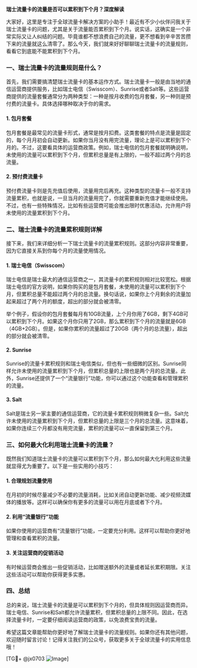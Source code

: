 **瑞士流量卡的流量是否可以累积到下个月？深度解读**

大家好，这里是专注于全球流量卡解决方案的小助手！最近有不少小伙伴问我关于瑞士流量卡的问题，尤其是关于流量能否累积到下个月。说实话，这确实是一个非常实际又让人纠结的问题。毕竟谁都不想浪费自己的流量，更不想看到辛辛苦苦攒下来的流量就这么清零了。那么今天，我们就来好好聊聊瑞士流量卡的流量规则，看看它到底能不能累积到下个月。

### 一、瑞士流量卡的流量规则是什么？

首先，我们需要搞清楚瑞士流量卡的基本运作方式。瑞士流量卡一般是由当地的通信运营商提供服务，比如瑞士电信（Swisscom）、Sunrise或者Salt等。这些运营商提供的流量套餐通常分为两种类型：一种是按月收费的包月套餐，另一种则是预付费的流量卡。具体选择哪种取决于你的需求。

#### 1. 包月套餐
包月套餐是最常见的流量卡形式，通常是按月扣费。这类套餐的特点是流量是固定的，每个月月初会自动更新。如果你当月没有用完流量，理论上是可以累积到下个月的。不过，这要看具体的运营商政策。例如，瑞士电信的包月套餐就明确说明，未使用的流量可以累积到下个月，但累积总量是有上限的，一般不超过两个月的总流量。

#### 2. 预付费流量卡
预付费流量卡则是先充值后使用，流量用完后再充。这种类型的流量卡一般不支持流量累积，也就是说，一旦当月的流量用完了，你就需要重新充值才能继续使用。不过，也有一些特殊情况，比如有些运营商可能会推出限时优惠活动，允许用户将未使用的流量累积到下个月。

### 二、瑞士流量卡的流量累积规则详解

接下来，我们来详细分析一下瑞士流量卡的流量累积规则。这部分内容非常重要，因为它直接关系到你每个月的流量使用情况。

#### 1. 瑞士电信（Swisscom）
瑞士电信是瑞士最大的通信运营商之一，其流量卡的累积规则相对比较宽松。根据瑞士电信的官方说明，如果你购买的是包月套餐，未使用的流量可以累积到下个月，但累积总量不能超过两个月的总流量。换句话说，如果你上个月剩余的流量加起来超过了两个月的额度，超出的部分就会被清零。

举个例子，假设你的包月套餐每月有10GB流量，上个月你用了6GB，剩下4GB可以累积到下个月。如果这个月你只用了2GB，那么累积到下个月的流量就是6GB（4GB+2GB）。但是，如果你累积的流量超过了20GB（两个月的总流量），超出的部分就会被清零。

#### 2. Sunrise
Sunrise的流量卡累积规则和瑞士电信类似，但也有一些细微的区别。Sunrise同样允许未使用的流量累积到下个月，但累积总量的上限也是两个月的总流量。此外，Sunrise还提供了一个“流量银行”功能，你可以通过这个功能查看和管理累积的流量。

#### 3. Salt
Salt是瑞士另一家主要的通信运营商，它的流量卡累积规则稍微复杂一些。Salt允许未使用的流量累积到下个月，但累积总量的上限是三个月的总流量。这意味着，如果你连续三个月都没有用完流量，累积的流量可以一直保留到第三个月。

### 三、如何最大化利用瑞士流量卡的流量？

既然我们知道瑞士流量卡的流量可以累积到下个月，那么如何最大化利用这些流量就显得尤为重要了。以下是一些实用的小技巧：

#### 1. 合理规划流量使用
在月初的时候尽量减少不必要的流量消耗，比如关闭自动更新功能、减少视频流媒体的播放等。这样可以确保你有更多的流量可以用在月底或者下个月。

#### 2. 利用“流量银行”功能
如果你使用的运营商有“流量银行”功能，一定要充分利用。这样可以帮助你更好地管理和查看累积的流量。

#### 3. 关注运营商的促销活动
有时候运营商会推出一些促销活动，比如赠送额外的流量或者延长累积期限。关注这些活动可以帮助你获得更多实惠。

### 四、总结

总的来说，瑞士流量卡的流量是可以累积到下个月的，但具体规则因运营商而异。瑞士电信、Sunrise和Salt都允许流量累积，但累积总量的上限不同。因此，在选择流量卡时，一定要仔细阅读运营商的政策，以免浪费宝贵的流量。

希望这篇文章能帮助你更好地了解瑞士流量卡的流量规则。如果你还有其他问题，欢迎随时留言讨论！记得关注我们的公众号，获取更多关于全球流量卡的实用信息哦！

[TG💪+ @jx0703 ![Image](https://github.com/user-attachments/assets/dbca1d08-cadb-493c-b0ec-ad6f7a83f270)]